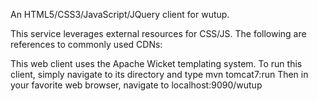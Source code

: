 An HTML5/CSS3/JavaScript/JQuery client for wutup.

This service leverages external resources for CSS/JS. The following are references to commonly used CDNs:

 <link href="//netdna.bootstrapcdn.com/twitter-bootstrap/2.1.1/css/bootstrap-combined.min.css" rel="stylesheet" />
 <script src="https://ajax.googleapis.com/ajax/libs/jquery/1.8.1/jquery.min.js"></script>
 <script src="http://code.jquery.com/ui/1.9.1/jquery-ui.js"></script>
 <script src="//netdna.bootstrapcdn.com/twitter-bootstrap/2.1.1/js/bootstrap.min.js"></script>

This web client uses the Apache Wicket templating system. To run this client, simply navigate to its directory and type mvn tomcat7:run 
Then in your favorite web browser, navigate to localhost:9090/wutup
